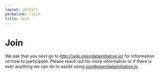 ```yaml
---
layout: default
permalink: /join
title: Join
---
```


# Join

We ask that you next go to <http://wiki.opendatainitiative.io/> for information on how to participate. 
Please reach out for more information or if there is ever anything we can do to assist using <join@opendatainitiative.io>.
